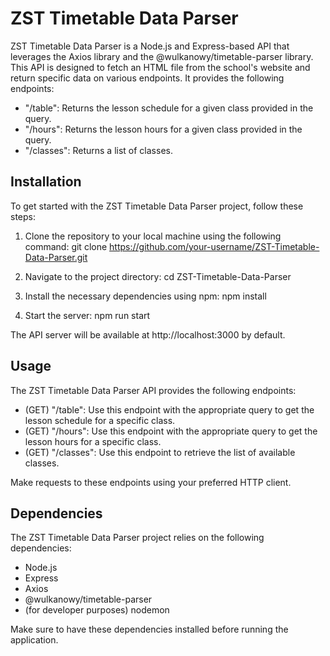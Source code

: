 # ZST Timetable Data Parser

ZST Timetable Data Parser is a Node.js and Express-based API that leverages the Axios library and the @wulkanowy/timetable-parser library. This API is designed to fetch an HTML file from the school's website and return specific data on various endpoints. It provides the following endpoints:

- "/table": Returns the lesson schedule for a given class provided in the query.
- "/hours": Returns the lesson hours for a given class provided in the query.
- "/classes": Returns a list of classes.

## Installation

To get started with the ZST Timetable Data Parser project, follow these steps:

1. Clone the repository to your local machine using the following command:
   git clone https://github.com/your-username/ZST-Timetable-Data-Parser.git

2. Navigate to the project directory:
   cd ZST-Timetable-Data-Parser

3. Install the necessary dependencies using npm:
   npm install

4. Start the server:
   npm run start

The API server will be available at http://localhost:3000 by default.

## Usage

The ZST Timetable Data Parser API provides the following endpoints:

- (GET) "/table": Use this endpoint with the appropriate query to get the lesson schedule for a specific class.
- (GET) "/hours": Use this endpoint with the appropriate query to get the lesson hours for a specific class.
- (GET) "/classes": Use this endpoint to retrieve the list of available classes.

Make requests to these endpoints using your preferred HTTP client.

## Dependencies

The ZST Timetable Data Parser project relies on the following dependencies:

- Node.js
- Express
- Axios
- @wulkanowy/timetable-parser
- (for developer purposes) nodemon

Make sure to have these dependencies installed before running the application.
